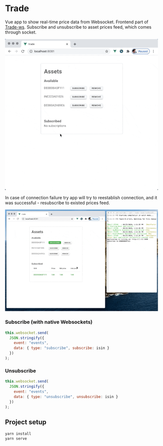 # Trade

Vue app to show real-time price data from Websocket. Frontend part of [Trade-ws](https://github.com/aledoroshenko/trade-ws). Subscribe and unsubscribe to asset prices feed, which comes through socket.

![](./public/subscription.gif)

In case of connection failure try app will try to reestablish connection, and it was successful - resubscribe to existed prices feed.

![](./public/connection-fail.gif)

### Subscribe (with native Websockets)

```javascript
this.websocket.send(
  JSON.stringify({
    event: "events",
    data: { type: "subscribe", subscribe: isin }
  })
);
```

### Unsubscribe

```javascript
this.websocket.send(
  JSON.stringify({
    event: "events",
    data: { type: "unsubscribe", unsubscribe: isin }
  })
);
```

## Project setup

```
yarn install
yarn serve
```
